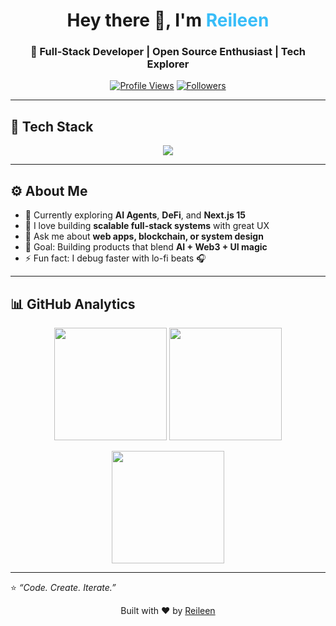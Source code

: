 <h1 align="center">Hey there 👋, I'm <span style="color:#38bdf8;">Reileen</span></h1>
<h3 align="center">🚀 Full-Stack Developer | Open Source Enthusiast | Tech Explorer</h3>

<p align="center">
  <a href="https://github.com/Reileen00"><img src="https://komarev.com/ghpvc/?username=Reileen00&style=flat-square&color=blueviolet" alt="Profile Views"/></a>
  <a href="https://github.com/Reileen00?tab=followers"><img src="https://img.shields.io/github/followers/Reileen00?style=flat-square&color=green" alt="Followers"/></a>
</p>

---

## 🧰 Tech Stack

<p align="center">
  <img src="https://skillicons.dev/icons?i=nextjs,react,ts,nodejs,prisma,mongodb,postgres,tailwind,vercel,cpp,rust,solidity,linux" />
</p>

---

## ⚙️ About Me

- 🌱 Currently exploring **AI Agents**, **DeFi**, and **Next.js 15**
- 🧠 I love building **scalable full-stack systems** with great UX  
- 💬 Ask me about **web apps, blockchain, or system design**
- 🎯 Goal: Building products that blend **AI + Web3 + UI magic**
- ⚡ Fun fact: I debug faster with lo-fi beats 🎧

---

## 📊 GitHub Analytics

<p align="center">
  <img src="https://github-readme-stats.vercel.app/api?username=Reileen00&show_icons=true&theme=tokyonight&hide_border=true" height="180" />
  <img src="https://github-readme-stats.vercel.app/api/top-langs/?username=Reileen00&layout=compact&theme=tokyonight&hide_border=true" height="180" />
</p>

<p align="center">
  <img src="https://streak-stats.demolab.com?user=Reileen00&theme=tokyonight&hide_border=true" height="180" />
</p>

---

⭐️ *“Code. Create. Iterate.”*  
<p align="center">Built with ❤️ by <a href="https://github.com/Reileen00">Reileen</a></p>

